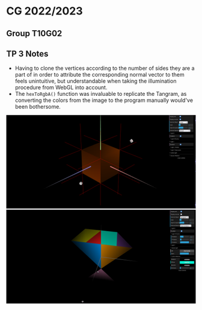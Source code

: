 # CG 2022/2023

## Group T10G02

## TP 3 Notes

- Having to clone the vertices according to the number of sides they are a part of in order to attribute the corresponding normal vector to them feels unintuitive, but understandable when taking the illumination procedure from WebGL into account.
- The `hexToRgbA()` function was invaluable to replicate the Tangram, as converting the colors from the image to the program manually would've been bothersome.

![Screenshot 1](screenshots/cg-t10g02-tp3-1.png)
![Screenshot 2](screenshots/cg-t10g02-tp3-2.png)